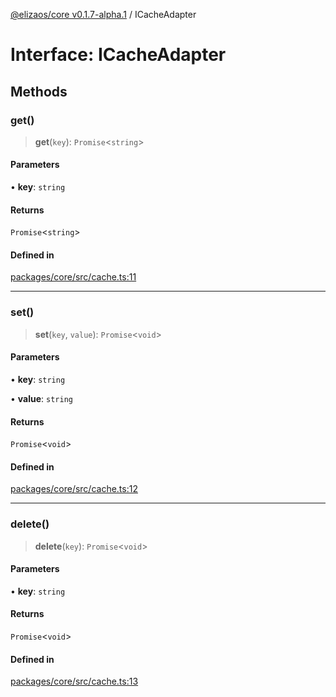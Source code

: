 [@elizaos/core v0.1.7-alpha.1](../index.md) / ICacheAdapter

# Interface: ICacheAdapter

## Methods

### get()

> **get**(`key`): `Promise`\<`string`\>

#### Parameters

• **key**: `string`

#### Returns

`Promise`\<`string`\>

#### Defined in

[packages/core/src/cache.ts:11](https://github.com/elizaOS/eliza/blob/main/packages/core/src/cache.ts#L11)

---

### set()

> **set**(`key`, `value`): `Promise`\<`void`\>

#### Parameters

• **key**: `string`

• **value**: `string`

#### Returns

`Promise`\<`void`\>

#### Defined in

[packages/core/src/cache.ts:12](https://github.com/elizaOS/eliza/blob/main/packages/core/src/cache.ts#L12)

---

### delete()

> **delete**(`key`): `Promise`\<`void`\>

#### Parameters

• **key**: `string`

#### Returns

`Promise`\<`void`\>

#### Defined in

[packages/core/src/cache.ts:13](https://github.com/elizaOS/eliza/blob/main/packages/core/src/cache.ts#L13)
